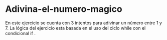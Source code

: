 # Adivina-el-numero-magico
En este ejercicio se cuenta con 3 intentos para adivinar un número entre 1 y 7. La lógica del ejercicio esta basada en el uso del ciclo while con el condicional if .
